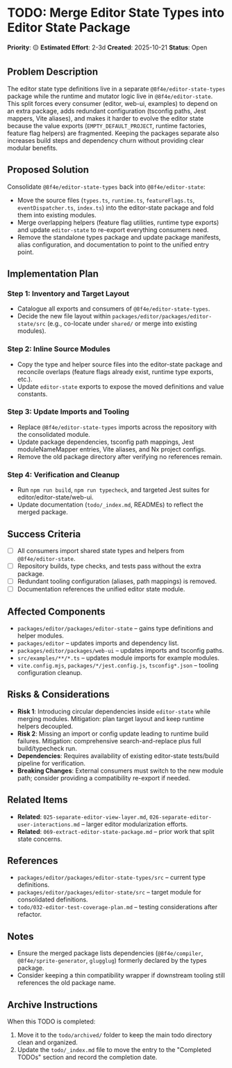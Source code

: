 # TODO: Merge Editor State Types into Editor State Package

**Priority**: 🟡
**Estimated Effort**: 2-3d
**Created**: 2025-10-21
**Status**: Open

## Problem Description

The editor state type definitions live in a separate `@8f4e/editor-state-types` package while the runtime and mutator logic live in `@8f4e/editor-state`. This split forces every consumer (editor, web-ui, examples) to depend on an extra package, adds redundant configuration (tsconfig paths, Jest mappers, Vite aliases), and makes it harder to evolve the editor state because the value exports (`EMPTY_DEFAULT_PROJECT`, runtime factories, feature flag helpers) are fragmented. Keeping the packages separate also increases build steps and dependency churn without providing clear modular benefits.

## Proposed Solution

Consolidate `@8f4e/editor-state-types` back into `@8f4e/editor-state`:
- Move the source files (`types.ts`, `runtime.ts`, `featureFlags.ts`, `eventDispatcher.ts`, `index.ts`) into the editor-state package and fold them into existing modules.
- Merge overlapping helpers (feature flag utilities, runtime type exports) and update `editor-state` to re-export everything consumers need.
- Remove the standalone types package and update package manifests, alias configuration, and documentation to point to the unified entry point.

## Implementation Plan

### Step 1: Inventory and Target Layout
- Catalogue all exports and consumers of `@8f4e/editor-state-types`.
- Decide the new file layout within `packages/editor/packages/editor-state/src` (e.g., co-locate under `shared/` or merge into existing modules).

### Step 2: Inline Source Modules
- Copy the type and helper source files into the editor-state package and reconcile overlaps (feature flags already exist, runtime type exports, etc.).
- Update `editor-state` exports to expose the moved definitions and value constants.

### Step 3: Update Imports and Tooling
- Replace `@8f4e/editor-state-types` imports across the repository with the consolidated module.
- Update package dependencies, tsconfig path mappings, Jest moduleNameMapper entries, Vite aliases, and Nx project configs.
- Remove the old package directory after verifying no references remain.

### Step 4: Verification and Cleanup
- Run `npm run build`, `npm run typecheck`, and targeted Jest suites for editor/editor-state/web-ui.
- Update documentation (`todo/_index.md`, READMEs) to reflect the merged package.

## Success Criteria

- [ ] All consumers import shared state types and helpers from `@8f4e/editor-state`.
- [ ] Repository builds, type checks, and tests pass without the extra package.
- [ ] Redundant tooling configuration (aliases, path mappings) is removed.
- [ ] Documentation references the unified editor state module.

## Affected Components

- `packages/editor/packages/editor-state` – gains type definitions and helper modules.
- `packages/editor` – updates imports and dependency list.
- `packages/editor/packages/web-ui` – updates imports and tsconfig paths.
- `src/examples/**/*.ts` – updates module imports for example modules.
- `vite.config.mjs`, `packages/*/jest.config.js`, `tsconfig*.json` – tooling configuration cleanup.

## Risks & Considerations

- **Risk 1**: Introducing circular dependencies inside `editor-state` while merging modules. Mitigation: plan target layout and keep runtime helpers decoupled.
- **Risk 2**: Missing an import or config update leading to runtime build failures. Mitigation: comprehensive search-and-replace plus full build/typecheck run.
- **Dependencies**: Requires availability of existing editor-state tests/build pipeline for verification.
- **Breaking Changes**: External consumers must switch to the new module path; consider providing a compatibility re-export if needed.

## Related Items

- **Related**: `025-separate-editor-view-layer.md`, `026-separate-editor-user-interactions.md` – larger editor modularization efforts.
- **Related**: `069-extract-editor-state-package.md` – prior work that split state concerns.

## References

- `packages/editor/packages/editor-state-types/src` – current type definitions.
- `packages/editor/packages/editor-state/src` – target module for consolidated definitions.
- `todo/032-editor-test-coverage-plan.md` – testing considerations after refactor.

## Notes

- Ensure the merged package lists dependencies (`@8f4e/compiler`, `@8f4e/sprite-generator`, `glugglug`) formerly declared by the types package.
- Consider keeping a thin compatibility wrapper if downstream tooling still references the old package name.

## Archive Instructions

When this TODO is completed:
1. Move it to the `todo/archived/` folder to keep the main todo directory clean and organized.
2. Update the `todo/_index.md` file to move the entry to the "Completed TODOs" section and record the completion date.
